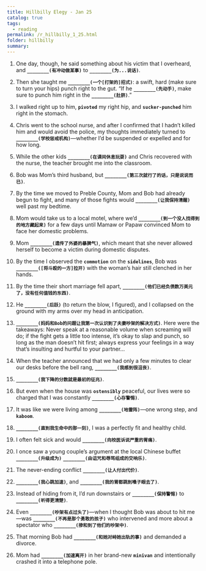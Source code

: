 ```yaml
---
title: Hillbilly Elegy - Jan 25
catalog: true
tags: 
  - reading
permalink: /r_hillbilly_1_25.html
folder: hillbilly
summary: 
---
```



1.  One day, though, he said something about his victim that I overheard, and <b data-toggle="tooltip" data-original-title="{{site.data.answers.hill_d_6_a1}}">`________(有冲动做某事)`</b> to <b data-toggle="tooltip" data-original-title="{{site.data.answers.hill_d_6_a2}}">`________(为...说话)`</b>.

2.  Then she taught me <b data-toggle="tooltip" data-original-title="{{site.data.answers.hill_d_6_b1}}">`________(一个[打架的]招式)`</b>: a swift, hard (make sure to turn your hips) punch right to the gut. “If he <b data-toggle="tooltip" data-original-title="{{site.data.answers.hill_d_6_b2}}">`________(先动手)`</b>, make sure to punch him right in the <b data-toggle="tooltip" data-original-title="{{site.data.answers.hill_d_6_b3}}">`________(肚脐)`</b>.”

3.  I walked right up to him, <b data-toggle="tooltip" data-original-title="{{site.data.glossary.pivoted}}">`pivoted`</b> my right hip, and <b data-toggle="tooltip" data-original-title="{{site.data.glossary.sucker-punched}}">`sucker-punched`</b> him right in the stomach.

4.  Chris went to the school nurse, and after I confirmed that I hadn’t killed him and would avoid the police, my thoughts immediately turned to <b data-toggle="tooltip" data-original-title="{{site.data.answers.hill_d_6_d1}}">`________(学校惩戒机构)`</b>—whether I’d be suspended or expelled and for how long.

5.  While the other kids <b data-toggle="tooltip" data-original-title="{{site.data.answers.hill_d_6_e1}}">`________(在课间休息玩耍)`</b> and Chris recovered with the nurse, the teacher brought me into the classroom.

6.  Bob was Mom’s third husband, but <b data-toggle="tooltip" data-original-title="{{site.data.answers.hill_d_6_f1}}">`________(第三次就行了的话，只是说说而已)`</b>.

7.  By the time we moved to Preble County, Mom and Bob had already begun to fight, and many of those fights would <b data-toggle="tooltip" data-original-title="{{site.data.answers.hill_d_6_g1}}">`________(让我保持清醒)`</b> well past my bedtime.

8.  Mom would take us to a local motel, where we’d <b data-toggle="tooltip" data-original-title="{{site.data.answers.hill_d_6_h1}}">`________(到一个没人找得到的地方藏起来)`</b> for a few days until Mamaw or Papaw convinced Mom to face her domestic problems.

9.  Mom <b data-toggle="tooltip" data-original-title="{{site.data.answers.hill_d_6_i1}}">`________(遗传了外婆的暴脾气)`</b>, which meant that she never allowed herself to become a victim during domestic disputes.

10.  By the time I observed the <b data-toggle="tooltip" data-original-title="{{site.data.glossary.commotion}}">`commotion`</b> on the <b data-toggle="tooltip" data-original-title="{{site.data.glossary.sidelines}}">`sidelines`</b>, Bob was <b data-toggle="tooltip" data-original-title="{{site.data.answers.hill_d_6_j1}}">`________([将斗殴的一方]拉开)`</b> with the woman’s hair still clenched in her hands.

11.  By the time their short marriage fell apart, <b data-toggle="tooltip" data-original-title="{{site.data.answers.hill_d_6_k1}}">`________(他们已经负债数万美元了，没有任何值钱的东西)`</b>.

12.  He <b data-toggle="tooltip" data-original-title="{{site.data.answers.hill_d_6_l1}}">`________(后跃)`</b> (to return the blow, I figured), and I collapsed on the ground with my arms over my head in anticipation. 

13.  <b data-toggle="tooltip" data-original-title="{{site.data.answers.hill_d_6_m1}}">`________(妈妈和Bob的问题让我第一次认识到了夫妻吵架的解决方式)`</b>. Here were the takeaways: Never speak at a reasonable volume when screaming will do; if the fight gets a little too intense, it’s okay to slap and punch, so long as the man doesn’t hit first; always express your feelings in a way that’s insulting and hurtful to your partner...

14.  When the teacher announced that we had only a few minutes to clear our desks before the bell rang, <b data-toggle="tooltip" data-original-title="{{site.data.answers.hill_d_6_n1}}">`________(我感到很沮丧)`</b>. 

15.  <b data-toggle="tooltip" data-original-title="{{site.data.answers.hill_d_6_o1}}">`________(我下降的分数就是最初的征兆)`</b>.

16.  But even when the house was <b data-toggle="tooltip" data-original-title="{{site.data.glossary.ostensibly}}">`ostensibly`</b> peaceful, our lives were so charged that I was constantly <b data-toggle="tooltip" data-original-title="{{site.data.answers.hill_d_6_p1}}">`________(心存警惕)`</b>.

17.  It was like we were living among <b data-toggle="tooltip" data-original-title="{{site.data.answers.hill_d_6_q1}}">`________(地雷阵)`</b>—one wrong step, and <b data-toggle="tooltip" data-original-title="{{site.data.glossary.kaboom}}">`kaboom`</b>.

18.  <b data-toggle="tooltip" data-original-title="{{site.data.answers.hill_d_6_r1}}">`________(直到我生命中的那一刻)`</b>, I was a perfectly fit and healthy child.

19.  I often felt sick and would <b data-toggle="tooltip" data-original-title="{{site.data.answers.hill_d_6_s1}}">`________(向校医诉说严重的胃痛)`</b>.

20.  I once saw a young couple’s argument at the local Chinese buffet <b data-toggle="tooltip" data-original-title="{{site.data.answers.hill_d_6_t1}}">`________(升级成为)`</b> <b data-toggle="tooltip" data-original-title="{{site.data.answers.hill_d_6_t2}}">`________(由诅咒和辱骂组成的交响乐)`</b>.

21.  The never-ending conflict <b data-toggle="tooltip" data-original-title="{{site.data.answers.hill_d_6_u1}}">`________(让人付出代价)`</b>.

22.  <b data-toggle="tooltip" data-original-title="{{site.data.answers.hill_d_6_v1}}">`________(我心跳加速)`</b>, and <b data-toggle="tooltip" data-original-title="{{site.data.answers.hill_d_6_v2}}">`________(我的胃都跳到嗓子眼去了)`</b>.

23.  Instead of hiding from it, I’d run downstairs or <b data-toggle="tooltip" data-original-title="{{site.data.answers.hill_d_6_w1}}">`________(保持警惕)`</b> to <b data-toggle="tooltip" data-original-title="{{site.data.answers.hill_d_6_w2}}">`________(听得更清楚)`</b>.

24.  Even <b data-toggle="tooltip" data-original-title="{{site.data.answers.hill_d_6_x1}}">`________(吵架有点过头了)`</b>—when I thought Bob was about to hit me—was <b data-toggle="tooltip" data-original-title="{{site.data.answers.hill_d_6_x2}}">`________(不再是那个勇敢的孩子)`</b> who intervened and more about a spectator who <b data-toggle="tooltip" data-original-title="{{site.data.answers.hill_d_6_x3}}">`________(掺和到了他们的吵架中)`</b>. 

25.  That morning Bob had <b data-toggle="tooltip" data-original-title="{{site.data.answers.hill_d_6_y1}}">`________(和她对峙她出轨的事)`</b> and demanded a divorce.

26.  Mom had <b data-toggle="tooltip" data-original-title="{{site.data.answers.hill_d_6_z1}}">`________(加速离开)`</b> in her brand-new <b data-toggle="tooltip" data-original-title="{{site.data.glossary.minivan}}">`minivan`</b> and intentionally crashed it into a telephone pole.